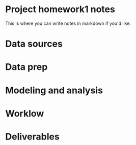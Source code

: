 # Project homework1 notes

 
This is where you can write notes in markdown if you'd like.

# Data sources


# Data prep


# Modeling and analysis


# Worklow


# Deliverables

